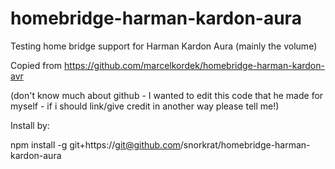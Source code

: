 # homebridge-harman-kardon-aura
Testing home bridge support for Harman Kardon Aura (mainly the volume)

Copied from https://github.com/marcelkordek/homebridge-harman-kardon-avr

(don't know much about github - I wanted to edit this code that he made for myself - if i should link/give credit in another way please tell me!)

Install by:

npm install -g git+https://git@github.com/snorkrat/homebridge-harman-kardon-aura
